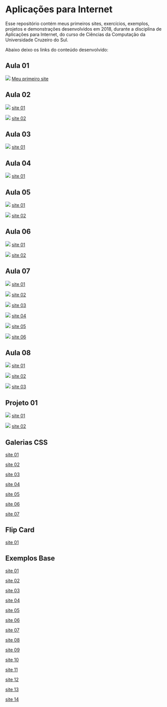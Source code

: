 # Aplicações para Internet

Esse repositório contém meus primeiros sites, exercícios, exemplos, projetos e demonstrações desenvolvidos em 2018, durante a disciplina de Aplicações para Internet, do curso de Ciências da Computação da Universidade Cruzeiro do Sul.

Abaixo deixo os links do conteúdo desenvolvido:

## Aula 01

![](./img/thumb_app_para_internet_aula01_ex001.jpg)
[Meu primeiro site](https://gabrielgustavoms.github.io/aplicacoesParaInternet/aula1/site1_incompleto/)

## Aula 02

![](./img/thumb_app_para_internet_aula02_ex001.jpg)
[site 01](https://gabrielgustavoms.github.io/aplicacoesParaInternet/aula2/site-1/)

![](./img/thumb_app_para_internet_aula02_ex002.jpg)
[site 02](https://gabrielgustavoms.github.io/aplicacoesParaInternet/aula2/site-2/)

## Aula 03

![](./img/thumb_app_para_internet_aula03_ex001.jpg)
[site 01](https://gabrielgustavoms.github.io/aplicacoesParaInternet/aula3/)

## Aula 04

![](./img/thumb_app_para_internet_aula04_ex001.jpg)
[site 01](https://gabrielgustavoms.github.io/aplicacoesParaInternet/aula4/)

## Aula 05

![](./img/thumb_app_para_internet_aula05_ex001.jpg)
[site 01](https://gabrielgustavoms.github.io/aplicacoesParaInternet/aula5/exercicio1/)


![](./img/thumb_app_para_internet_aula05_ex002.jpg)
[site 02](https://gabrielgustavoms.github.io/aplicacoesParaInternet/aula5/exercicio1-1/)

## Aula 06


![](./img/thumb_app_para_internet_aula06_ex001.jpg)
[site 01](https://gabrielgustavoms.github.io/aplicacoesParaInternet/aula6/exercicio01/exercicio-01.html)

![](./img/thumb_app_para_internet_aula06_ex002.jpg)
[site 02](https://gabrielgustavoms.github.io/aplicacoesParaInternet/aula6/exercicio2/)

## Aula 07

![](./img/thumb_app_para_internet_aula07_ex001.jpg)
[site 01](https://gabrielgustavoms.github.io/aplicacoesParaInternet/aula7/exercicio_01/)

![](./img/thumb_app_para_internet_aula07_ex002.jpg)
[site 02](https://gabrielgustavoms.github.io/aplicacoesParaInternet/aula7/exercicio_02/)

![](./img/thumb_app_para_internet_aula07_ex003.jpg)
[site 03](https://gabrielgustavoms.github.io/aplicacoesParaInternet/aula7/exercicio_03/)

![](./img/thumb_app_para_internet_aula07_ex004.jpg)
[site 04](https://gabrielgustavoms.github.io/aplicacoesParaInternet/aula7/exercicio_04/)

![](./img/thumb_app_para_internet_aula07_ex005.jpg)
[site 05](https://gabrielgustavoms.github.io/aplicacoesParaInternet/aula7/exercicio_05/)

![](./img/thumb_app_para_internet_aula07_ex006.jpg)
[site 06](https://gabrielgustavoms.github.io/aplicacoesParaInternet/aula7/exercicio_06/)

## Aula 08

![](./img/thumb_app_para_internet_aula08_ex001.jpg)
[site 01](https://gabrielgustavoms.github.io/aplicacoesParaInternet/aula8/exercicio1_base/)

![](./img/thumb_app_para_internet_aula08_ex002.jpg)
[site 02](https://gabrielgustavoms.github.io/aplicacoesParaInternet/aula8/exercicio2_base/)

![](./img/thumb_app_para_internet_aula08_ex003.jpg)
[site 03](https://gabrielgustavoms.github.io/aplicacoesParaInternet/aula8/exercicio3_base/)

## Projeto 01

![](./img/thumb_app_para_internet_projeto01.jpg)
[site 01](https://gabrielgustavoms.github.io/aplicacoesParaInternet/Projeto1/exercicio1/)

![](./img/thumb_app_para_internet_projeto02.jpg)
[site 02](https://gabrielgustavoms.github.io/aplicacoesParaInternet/Projeto1/exercicio2/)

## Galerias CSS

[site 01](https://gabrielgustavoms.github.io/aplicacoesParaInternet/Galerias%20Css/exercicio_01/)

[site 02](https://gabrielgustavoms.github.io/aplicacoesParaInternet/Galerias%20Css/exercicio_02/)

[site 03](https://gabrielgustavoms.github.io/aplicacoesParaInternet/Galerias%20Css/exercicio_03/)

[site 04](https://gabrielgustavoms.github.io/aplicacoesParaInternet/Galerias%20Css/exercicio_04/)

[site 05](https://gabrielgustavoms.github.io/aplicacoesParaInternet/Galerias%20Css/exercicio_05/)

[site 06](https://gabrielgustavoms.github.io/aplicacoesParaInternet/Galerias%20Css/exercicio_06/)

[site 07](https://gabrielgustavoms.github.io/aplicacoesParaInternet/Galerias%20Css/exercicio_07/)

## Flip Card

[site 01](https://gabrielgustavoms.github.io/aplicacoesParaInternet/flip-card/)

## Exemplos Base

[site 01](https://gabrielgustavoms.github.io/aplicacoesParaInternet/Exemplos_base/exemplo_1.html)

[site 02](https://gabrielgustavoms.github.io/aplicacoesParaInternet/Exemplos_base/exemplo_3.html)

[site 03](https://gabrielgustavoms.github.io/aplicacoesParaInternet/Exemplos_base/exemplo_6.html)

[site 04](https://gabrielgustavoms.github.io/aplicacoesParaInternet/Exemplos_base/exemplo_7.html)

[site 05](https://gabrielgustavoms.github.io/aplicacoesParaInternet/Exemplos_base/exemplo_8.html)

[site 06](https://gabrielgustavoms.github.io/aplicacoesParaInternet/Exemplos_base/exemplo_9.html)

[site 07](https://gabrielgustavoms.github.io/aplicacoesParaInternet/Exemplos_base/exemplo_10.html)

[site 08](https://gabrielgustavoms.github.io/aplicacoesParaInternet/Exemplos_base/exemplo_11.html)

[site 09](https://gabrielgustavoms.github.io/aplicacoesParaInternet/Exemplos_base/exemplo_12.html)

[site 10](https://gabrielgustavoms.github.io/aplicacoesParaInternet/Exemplos_base/exemplo_13.html)

[site 11](https://gabrielgustavoms.github.io/aplicacoesParaInternet/Exemplos_base/exemplo_15.html)

[site 12](https://gabrielgustavoms.github.io/aplicacoesParaInternet/Exemplos_base/exemplo_16.html)

[site 13](https://gabrielgustavoms.github.io/aplicacoesParaInternet/Exemplos_base/exemplo_18.html)

[site 14](https://gabrielgustavoms.github.io/aplicacoesParaInternet/Exemplos_base/exemplo_19.html)

